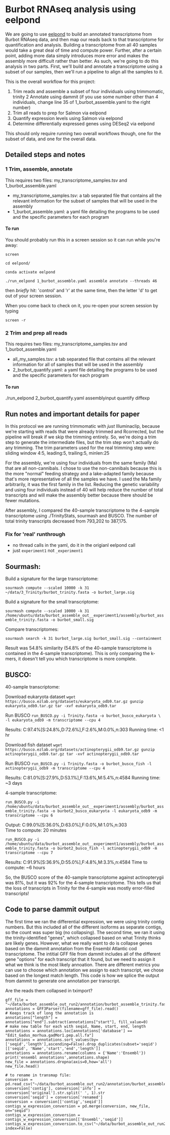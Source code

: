 # Burbot RNAseq analysis using eelpond

We are going to use [eelpond](https://dib-lab.github.io/eelpond/) to build an annotated transcriptome from Burbot RNAseq data, and then map our reads back to that transcriptome for quantification and analysis.
Building a transcriptome from all 40 samples would take a great deal of time and compute power. Further, after a certain point, adding more data simply introduces more error and makes the assembly more difficult rather than better. As such, we're going to do this analysis in two parts. First, we'll build and annotate a transcriptome using a subset of our samples, then we'll run a pipeline to align all the samples to it.

This is the overall workflow for this project:

1. Trim reads and assemble a subset of four individuals using trimmomatic, trinity
2 Annotate using dammit (if you use some number other than 4 individuals, change line 35 of 1_burbot_assemble.yaml to the right number)
3. Trim all reads to prep for Salmon via eelpond
4. Quantify expression levels using Salmon via eelpond
5. Determine differentially expressed genes using DESeq2 via eelpond

This should only require running two overall workflows though, one for the subset of data, and one for the overall data.

## Detailed steps and notes

### 1 Trim, assemble, annotate

This requires two files: my_transcriptome_samples.tsv and 1_burbot_assemble.yaml 
 - my_transcriptome_samples.tsv:  a tab separated file that contains all the relevant information for the subset of samples that will be used in the assembly
 - 1_burbot_assemble.yaml: a yaml file detailing the programs to be used and the specific parameters for each program
 
#### To run

You should probably run this in a screen session so it can run while you're away:

`screen`

`cd eelpond/`

`conda activate eelpond`

`./run_eelpond 1_burbot_assemble.yaml assemble annotate --threads 46`

then *briefly* hit: 'control' and 'r' at the same time, then the letter 'd' to get out of your screen session.

When you come back to check on it, you re-open your screen session by typing 

`screen -r`

### 2 Trim and prep all reads

This requires two files: my_transcriptome_samples.tsv and 1_burbot_assemble.yaml 
 - all_my_samples.tsv:  a tab separated file that contains all the relevant information for all of samples that will be used in the assembly
 - 2_burbot_quantify.yaml: a yaml file detailing the programs to be used and the specific parameters for each program

#### To run
./run_eelpond 2_burbot_quantify.yaml assemblyinput quantify diffexp


## Run notes and important details for paper


In this protocol we are running trimmomatic with *just* Illuminaclip, because we're starting with reads that were already trimmed and Rcorrected, but the pipeline will break if we skip the trimming entirely. So, we're doing a trim step to generate the intermediate files, but the trim step won't actually do any trimming. The trim parameters used for the real trimming step were: sliding window 4:5, leading:5, trailing:5, minlen:25

For the assembly, we're using four individuals from the same family (Ma) that are all non-cannibals. I chose to use the non-cannibals because this is the more "normal" feeding strategy and a lake-adapted family because that's more representative of all the samples we have. I used the Ma family arbitrarily, it was the first family in the list. Reducing the genetic variability and using four individuals instead of 40 will help reduce the number of total transcripts and will make the assembly better because there should be fewer mutations. 

After assembly, I compared the 40-sample transcriptome to the 4-sample transcriptome using ./TrinityStats, sourmash and BUSCO. The number of total trinity transcripts decreased from 793,202 to 387,175. 


### Fix for 'real' runthrough

- no thread calls in the yaml, do it in the origianl eelpond call
- just `experiment1` not `_experiment1`

## Sourmash: 

Build a signature for the large transcriptome: 

`sourmash compute --scaled 10000 -k 31 ~/data/3_Trinity/burbot_trinity.fasta -o burbot_large.sig`

Build a signature for the small transcriptome: 

`sourmash compute --scaled 10000 -k 31 /home/ubuntu/data/burbot_assemble_out__experiment1/assembly/burbot_assemble_trinity.fasta -o burbot_small.sig`

Compare transcriptomes:

`sourmash search -k 31 burbot_large.sig burbot_small.sig --containment`

Result was 54.8% similarity (54.8% of the 40-sample transcriptome is contained in the 4-sample transcriptome). This is only comparing the k-mers, it doesn't tell you which transcriptome is more complete. 

## BUSCO: 

40-sample transcriptome: 

Download eukaryota dataset
`wget https://busco.ezlab.org/datasets/eukaryota_odb9.tar.gz
gunzip eukaryota_odb9.tar.gz
tar -xvf eukaryota_odb9.tar`

Run BUSCO
`run_BUSCO.py -i Trinity.fasta -o burbot_busco_eukaryota \
-l eukaryota_odb9 -m transcriptome --cpu 4`

Results: C:97.4%[S:24.8%,D:72.6%],F:2.6%,M:0.0%,n:303 
Running time: <1 hr 

Download fish dataset
`wget https://busco.ezlab.org/datasets/actinopterygii_odb9.tar.gz
gunzip actinopterygii_odb9.tar.gz
tar -xvf actinopterygii_odb9.tar`

Run BUSCO
`run_BUSCO.py -i Trinity.fasta -o burbot_busco_fish -l actinopterygii_odb9 -m transcriptome --cpu 4`

Results: C:81.0%[S:27.9%,D:53.1%],F:13.6%,M:5.4%,n:4584
Running time: ~3 days 



4-sample transcriptome: 

`run_BUSCO.py -i /home/ubuntu/data/burbot_assemble_out__experiment1/assembly/burbot_assemble_trinity.fasta -o burbot2_busco_eukaryota -l eukaryota_odb9 -m transcriptome --cpu 6`

Output: C:99.0%[S:36.0%,D:63.0%],F:0.0%,M:1.0%,n:303   
Time to compute: 20 minutes 

`run_BUSCO.py -i /home/ubuntu/data/burbot_assemble_out__experiment1/assembly/burbot_assemble_trinity.fasta -o burbot2_busco_fish -l actinopterygii_odb9 -m transcriptome --cpu 7`

Results: C:91.9%[S:36.9%,D:55.0%],F:4.8%,M:3.3%,n:4584 
Time to compute: ~6 hours 


So, the BUSCO score of the 40-sample transcriptome against actinopterygii was 81%, but it was 92% for the 4-sample transcriptome. This tells us that the loss of transcripts in Trinity for the 4-sample was mostly error-filled transcripts! 


## Code to parse dammit output 

The first time we ran the differential expression, we were using trinity contig numbers. But this included all of the different isoforms as separate contigs, so the count was super big (no collapsing). The second time, we ran it using the trinity-identified "genes", which collapsed based on what Trinity thinks are likely genes. However, what we really want to do is collapse genes based on the dammit annotation from the Ensembl Atlantic cod transcriptome. The intitial GFF file from dammit includes all of the different gene "options" for each transcript that it found, but we need to assign it what we think is the most likely annoation. There are different metrics you can use to choose which annotation we assign to each transcript, we chose based on the longest match length. This code is how we splice the output from dammit to generate one annotation per transcript. 

Are the reads them collapsed in tximport? 

```
gff_file = "~/data/burbot_assemble_out_run2/annotation/burbot_assemble_trinity.fasta.dammit/burbot_assemble_trinity.fasta.dammit.gff3"
annotations = GFF3Parser(filename=gff_file).read()
# Keeps track of long the annotation is 
annotations["length"] = annotations["end"].subtract(annotations["start"], fill_value=0)
# make new table for each with seqid, Name, start, end, length
annotations = annotations.loc[annotations['database'] == "Edit_Gadus_morhua.gadMor1.pep.all.fa"]
annotations = annotations.sort_values(by=['seqid','length'],ascending=False).drop_duplicates(subset='seqid')[['seqid', 'Name','start','end','length']]
annotations = annotations.rename(columns = {'Name':'Ensembl'})
print('ensembl annotations',annotations.shape)
new_file = annotations.dropna(axis=0,how='all')
new_file.head()

# to rename in transmap file: 
conversion = pd.read_csv("~/data/burbot_assemble_out_run2/annotation/burbot_assemble_trinity.fasta.dammit/burbot_assemble_trinity.fasta.dammit.namemap.csv")
conversion['contig'], conversion['info'] = conversion['original'].str.split(' ', 1).str
conversion['seqid'] = conversion['renamed']
conversion = conversion[['contig','seqid']]
contigs_w_expression_conversion = pd.merge(conversion, new_file, on="seqid")
contigs_w_expression_conversion = contigs_w_expression_conversion[['Ensembl','seqid']]
contigs_w_expression_conversion.to_csv("~/data/burbot_assemble_out_run2/annotation/burbot_assemble_trinity.fasta.dammit/burbot_assemble_Ensembl.fasta.dammit.namemap.csv", index=False)
```






